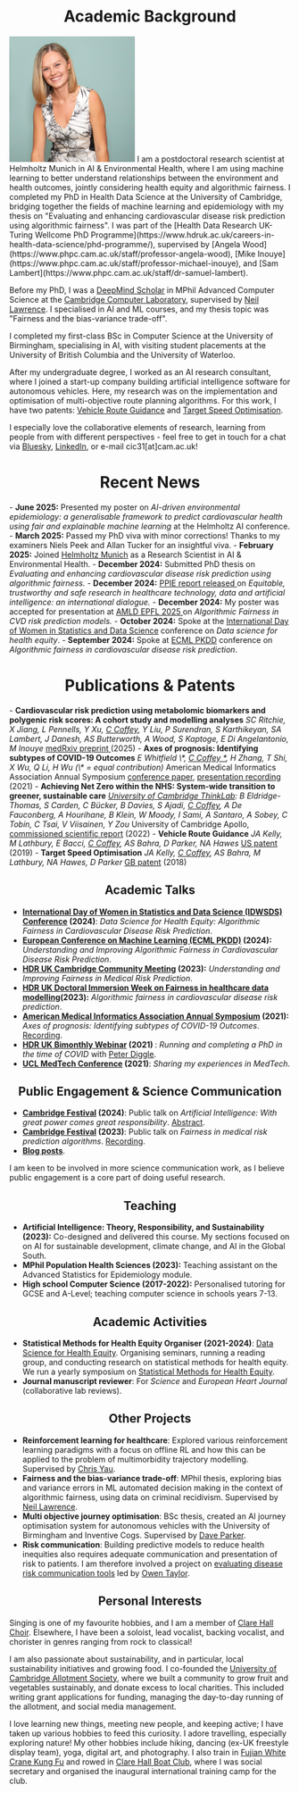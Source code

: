
# <center>Academic Background</center>
<img src="/clairecoffey_matriculation_photo.jpg" width="225" class="left-img"/>
I am a postdoctoral research scientist at Helmholtz Munich in AI & Environmental Health, where I am using machine learning to better understand relationships between the environment and health outcomes, jointly considering health equity and algorithmic fairness. I completed my PhD in Health Data Science at the University of Cambridge, bridging together the fields of machine learning and epidemiology with my thesis on "Evaluating and enhancing cardiovascular disease risk prediction using algorithmic fairness". I was part of the [Health Data Research UK-Turing Wellcome PhD Programme](https://www.hdruk.ac.uk/careers-in-health-data-science/phd-programme/), supervised by [Angela Wood](https://www.phpc.cam.ac.uk/staff/professor-angela-wood), [Mike Inouye](https://www.phpc.cam.ac.uk/staff/professor-michael-inouye), and [Sam Lambert](https://www.phpc.cam.ac.uk/staff/dr-samuel-lambert). 

Before my PhD, I was a [DeepMind Scholar](https://www.cst.cam.ac.uk/deepmind-scholars-cambridge) in MPhil Advanced Computer Science at the [Cambridge Computer Laboratory](https://www.cst.cam.ac.uk/), supervised by [Neil Lawrence](https://inverseprobability.com/). I specialised in AI and ML courses, and my thesis topic was "Fairness and the bias-variance trade-off". 

I completed my first-class BSc in Computer Science at the University of Birmingham, specialising in AI, with visiting student placements at the University of British Columbia and the University of Waterloo.

After my undergraduate degree, I worked as an AI research consultant, where I joined a start-up company building artificial intelligence software for autonomous vehicles. Here, my research was on the implementation and optimisation of multi-objective route planning algorithms. For this work, I have two patents: [Vehicle Route Guidance](https://patents.google.com/patent/US20190346275A1/en) and [Target Speed Optimisation](https://www.ipo.gov.uk/p-find-publication-getPDF.pdf?PatentNo=GB2555794&DocType=A&JournalNumber=6730).

I especially love the collaborative elements of research, learning from people from with different perspectives - feel free to get in touch for a chat via [Bluesky](https://bsky.app/profile/clairecoffey.bsky.social), [LinkedIn](https://www.linkedin.com/in/claire-coffey/), or e-mail cic31[at]cam.ac.uk! 

<h1><center>Recent News</center></h1>  
- <b>June 2025:</b> Presented my poster on <i>AI-driven environmental epidemiology: a generalisable framework to predict cardiovascular health using fair and explainable machine learning</i> at the Helmholtz AI conference.  
- <b>March 2025:</b> Passed my PhD viva with minor corrections! Thanks to my examiners Niels Peek and Allan Tucker for an insightful viva. 
- <b>February 2025:</b> Joined <a href="https://www.helmholtz-munich.de/en/">Helmholtz Munich</a> as a Research Scientist in AI & Environmental Health.
- <b>December 2024:</b> Submitted PhD thesis on <i>Evaluating and enhancing cardiovascular disease risk prediction using algorithmic fairness.</i>
- <b>December 2024:</b> <a href="https://zenodo.org/records/14503478"> PPIE report released </a> on <i>Equitable, trustworthy and safe research in healthcare technology, data and artificial intelligence: an international dialogue.</i>
- <b>December 2024:</b> My poster was accepted for presentation at <a href="https://appliedmldays.org/"> AMLD EPFL 2025 </a> on <i>Algorithmic Fairness in CVD risk prediction models.</i>
- <b>October 2024:</b> Spoke at the <a href="https://www.idwsds.org/">International Day of Women in Statistics and Data Science</a> conference on <i>Data science for health equity</i>.
- <b>September 2024:</b> Spoke at <a href="https://ecmlpkdd.org/">ECML PKDD</a> conference on <i>Algorithmic fairness in cardiovascular disease risk prediction</i>.

<h1> <center>Publications & Patents</center></h1>
- <b>Cardiovascular risk prediction using metabolomic biomarkers and polygenic risk scores: A cohort study and modelling analyses</b>  
<i>SC Ritchie, X Jiang, L Pennells, Y Xu, <u>C Coffey</u>, Y Liu, P Surendran, S Karthikeyan, SA Lambert, J Danesh, AS Butterworth, A Wood, S Kaptoge, E Di Angelantonio, M Inouye </i>  
<a href="https://www.medrxiv.org/content/10.1101/2023.10.31.23297859v3">medRxiv preprint </a> (2025)
- <b>Axes of prognosis: Identifying subtypes of COVID-19 Outcomes</b>  
<i>E Whitfield \*, <u>C Coffey *</u>, H Zhang, T Shi, X Wu, Q Li, H Wu (\* = equal contribution)</i>  
American Medical Informatics Association Annual Symposium <a href="https://pmc.ncbi.nlm.nih.gov/articles/PMC8861682/">conference paper</a>, <a href="https://www.youtube.com/watch?v=WT9sfyTnmuE"> presentation recording</a> (2021)
- <b>Achieving Net Zero within the NHS: System-wide transition to greener, sustainable care</b>  
<i> <a href="https://www.thinklab.strategic-partnerships.admin.cam.ac.uk/">University of Cambridge ThinkLab</a>: B Eldridge-Thomas, S Carden, C Bücker, B Davies, S Ajadi, <u>C Coffey</u>, A De Fauconberg, A Hourihane, B Klein, W Moody, I Sami, A Santaro, A Sobey, C Tobin, C Tsai, V Viisainen, Y Zou </i>  
University of Cambridge Apollo, <a href="https://www.repository.cam.ac.uk/items/e2c789b2-31e4-4f49-8976-c9982d03004b">commissioned scientific report</a> (2022)
- <b>Vehicle Route Guidance</b>  
<i>JA Kelly, M Lathbury, E Bacci, <u>C Coffey</u>, AS Bahra, D Parker, NA Hawes</i>  
<a href="https://patentimages.storage.googleapis.com/62/fc/6c/c566479be1ead1/US20190346275A1.pdf">US patent</a> (2019)
- <b>Target Speed Optimisation</b>  
<i>JA Kelly, <u>C Coffey</u>, AS Bahra, M Lathbury, NA Hawes, D Parker</i>  
<a href="https://www.ipo.gov.uk/p-find-publication-getPDF.pdf?PatentNo=GB2555794&DocType=A&JournalNumber=6730">GB patent</a> (2018)

## <center>Academic Talks</center>
- <b> [International Day of Women in Statistics and Data Science (IDWSDS) Conference](https://www.idwsds.org/) (2024)</b>: <i>Data Science for Health Equity: Algorithmic Fairness in Cardiovascular Disease Risk Prediction</i>.
- <b>[European Conference on Machine Learning (ECML PKDD)](https://ecmlpkdd.org/) (2024):</b> <i>Understanding and Improving Algorithmic Fairness in Cardiovascular Disease Risk Prediction</i>.
- <b> [HDR UK Cambridge Community Meeting](https://www.hdruk.ac.uk/events/hdr-uk-community-meetings/) (2023):</b> <i>Understanding and Improving Fairness in Medical Risk Prediction</i>. 
- <b>[HDR UK Doctoral Immersion Week on Fairness in healthcare data modelling](https://cwcyau.github.io/hdrukphdcourses/courses/fairness.html)(2023):</b> <i>Algorithmic fairness in cardiovascular disease risk prediction</i>.
- <b>[American Medical Informatics Association Annual Symposium](https://amia.org/education-events/annual-symposium) (2021):</b> <i>Axes of prognosis: Identifying subtypes of COVID-19 Outcomes</i>. [Recording](https://www.youtube.com/watch?v=WT9sfyTnmuE). 
- <b>[HDR UK Bimonthly Webinar](https://www.hdruk.ac.uk/bimonthly-one-institute-webinars/) (2021) </b>: <i>Running and completing a PhD in the time of COVID </i> with [Peter Diggle](https://www.lancaster.ac.uk/staff/diggle/).
- <b>[UCL MedTech Conference](https://uclmed.tech/) (2021)</b>: <i>Sharing my experiences in MedTech</i>.

## <center>Public Engagement & Science Communication </center>
- <b> [Cambridge Festival](https://www.festival.cam.ac.uk/) (2024)</b>: Public talk on <i> Artificial Intelligence: With great power comes great responsibility</i>. [Abstract](https://www.festival.cam.ac.uk/events/artificial-intelligence-great-power-comes-great-responsibility).
- <b>[Cambridge Festival](https://www.festival.cam.ac.uk/) (2023)</b>: Public talk on <i>Fairness in medical risk prediction algorithms</i>. [Recording](https://www.youtube.com/watch?v=Zo3vSvnAcx4&list=PL7VR7iDFpJEEnKx3htCOGwqCeJMQ5aJ52&index=2).
- <b> [Blog posts](https://medium.com/@clairecoffey-71283)</b>.
  
I am keen to be involved in more science communication work, as I believe public engagement is a core part of doing useful research. 

## <center>Teaching</center>
- <b> Artificial Intelligence: Theory, Responsibility, and Sustainability (2023):</b> Co-designed and delivered this course. My sections focused on on AI for sustainable development, climate change, and AI in the Global South. 
- <b> MPhil Population Health Sciences (2023):</b> Teaching assistant on the Advanced Statistics for Epidemiology module.
- <b> High school Computer Science (2017-2022):</b> Personalised tutoring for GCSE and A-Level; teaching computer science in schools years 7-13.

## <center>Academic Activities</center>
- <b>Statistical Methods for Health Equity Organiser (2021-2024)</b>: [Data Science for Health Equity](https://www.datascienceforhealthequity.com/). Organising seminars, running a reading group, and conducting research on statistical methods for health equity. We run a yearly symposium on [Statistical Methods for Health Equity](https://www.datascienceforhealthequity.com/event-details/ucl-symposium-on-statistical-methods-for-health-equity).
- <b>Journal manuscript reviewer</b>: For <i>Science</i> and <i>European Heart Journal</i> (collaborative lab reviews). 

## <center>Other Projects</center>
- <b> Reinforcement learning for healthcare</b>: Explored various reinforcement learning paradigms with a focus on offline RL and how this can be applied to the problem of multimorbidity trajectory modelling. Supervised by [Chris Yau](https://cwcyau.github.io/authors/admin/).
- <b>Fairness and the bias-variance trade-off</b>: MPhil thesis, exploring bias and variance errors in ML automated decision making in the context of algorithmic fairness, using data on criminal recidivism. Supervised by [Neil Lawrence](https://inverseprobability.com/).
- <b>Multi objective journey optimisation</b>: BSc thesis, created an AI journey optimisation system for autonomous vehicles with the University of Birmingham and Inventive Cogs. Supervised by [Dave Parker](https://www.cs.ox.ac.uk/people/david.parker/home.html).
- <b>Risk communication</b>: Building predictive models to reduce health inequities also requires adequate communication and presentation of risk to patients. I am therefore involved a project on [evaluating disease risk communication tools](https://www.crd.york.ac.uk/prospero/display_record.php?RecordID=334794) led by [Owen Taylor](https://cosoc.com/OwenATaylor). 

## <center>Personal Interests</center>
Singing is one of my favourite hobbies, and I am a member of [Clare Hall Choir](https://www.clarehall.cam.ac.uk/music/). Elsewhere, I have been a soloist, lead vocalist, backing vocalist, and chorister in genres ranging from rock to classical! 

I am also passionate about sustainability, and in particular, local sustainability initiatives and growing food. I co-founded the [University of Cambridge Allotment Society](https://cam-uni-allotment.github.io/), where we built a community to grow fruit and vegetables sustainably, and donate excess to local charities. This included writing grant applications for funding, managing the day-to-day running of the allotment, and social media management. 

I love learning new things, meeting new people, and keeping active; I have taken up various hobbies to feed this curiosity. I adore travelling, especially exploring nature! My other hobbies include hiking, dancing (ex-UK freestyle display team), yoga, digital art, and photography. I also train in [Fujian White Crane Kung Fu](https://www.fwckungfu.com/) and rowed in [Clare Hall Boat Club](https://www.clarehall.cam.ac.uk/chbc/), where I was social secretary and organised the inaugural international training camp for the club. 
